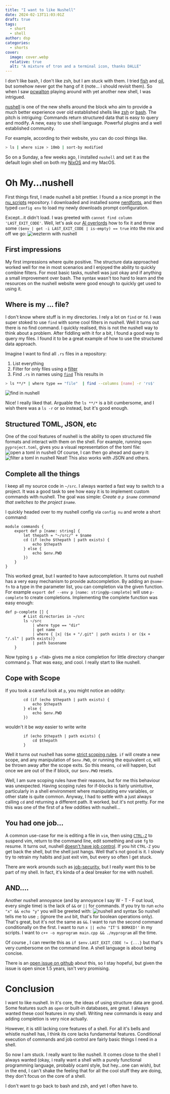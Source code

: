 ```yaml
---
title: "I want to like Nushell"
date: 2024-02-13T11:03:01Z
draft: true
tags:
  - short
  - shell
author: dsp
categories:
  - shorts
cover:
  image: cover.webp
  relative: true
  alt: "A mixture of tron and a terminal icon, thanks DALLE"
---
```

I don't like bash, I don't like zsh, but I am stuck with them. I tried [fish](https://fishshell.com/) and [oil](https://www.oilshell.org/), but somehow never got the hang of it (note... i should revisit them). So when I saw [pcwalton](https://twitter.com/pcwalton) playing around with yet another new shell, I was intrigued.

[nushell](https://nushell.sh) is one of the new shells around the block who aim to provide a much better experience over old established shells like [zsh](https://zsh.org) or [bash](https://www.gnu.org/software/bash/). The pitch is intriguing: Commands return structured data that is easy to query and modify. A new, easy to use shell language. Powerful plugins and a well established community.

For example, according to their website, you can do cool things like. 
```sh
> ls | where size > 10mb | sort-by modified
```


So on a Sunday, a few weeks ago, I installed `nushell` and set it as the default login shell on both my [NixOS](https://nixos.org) and my MacOS.

# Oh My...nushell
First things first, I made nushell a bit prettier. I found a a nice prompt in the [nu_scripts](https://github.com/nushell/nu_scripts/tree/main/modules/prompt) repository. I downloaded and installed some [nerdfonts](https://nerdfonts.com), and then typed `config env` to load my newly downloads prompt configuration.

Except...it didn't load. I was greeted with `cannot find column 'LAST_EXIT_CODE'`. Well, let's ask our [AI overlords](https://chat.openai.com) how to fix it and throw some `($env | get -i LAST_EXIT_CODE | is-empty) == true` into the mix and off we go:
![wezterm with nushell](./images/wezterm-nushell.png)
## First impressions
My first impressions where quite positive. The structure data approached worked well for me in most scenarios and I enjoyed the ability to quickly combine filters. For most basic tasks, nushell was just okay and if anything a small improvement over bash. The syntax wasn't too hard to learn and the resources on the nushell website were good enough to quickly get used to using it.
## Where is my ... file?
I don't know where stuff is in my directories. I rely a lot on `find` or `fd`. I was super stoked to use `find` with some cool filters in nushell. Well it turns out there is no find command. I quickly realised, this is not the nushell way to think about a problem. After fiddling with it for a bit, I found a good way to query my files. I found it to be a great example of how to use the structured data approach. 

Imagine I want to find all `.rs` files in a repository:
1. List everything
2. Filter for only files using a [filter](https://www.nushell.sh/commands/categories/filters.html)
3. Find `.rs` in names using [`find`](https://www.nushell.sh/commands/docs/find.htmll)
This results in
``` sh
> ls **/* | where type == "file"  | find --columns [name] -r 'rs$'
```
![find in nushell](./images/nushell-find.png)

Nice! I really liked that. Arguable the `ls **/*` is a bit cumbersome, and I wish there was a `ls -r` or so instead, but it's good enough.

## Structured TOML, JSON, etc
One of the cool features of nushell is the ability to open structured file formats and interact with them on the shell. For example, running `open pyproject.toml`, gives you a visual representation of the toml file:
![open a toml in nushell](./images/nushell-open.png)
Of course, I can then go ahead and query it:
![filter a toml in nushell](./images/nushell-toml-filter.png)
Neat! This also works with JSON and others.
## Complete all the things
I keep all my source code in `~/src`. I always wanted a fast way to switch to a project. It was a good task to see how easy it is to implement custom commands with nushell. The goal was simple: *Create a `p $name` command that switches to the project `$name`.*

I quickly headed over to my nushell config via `config nu` and wrote a short command:
```
module commands {
    export def p [name: string] {
        let thepath = "~/src/" + $name
        cd (if (echo $thepath | path exists) {
            echo $thepath
        } else {
            echo $env.PWD
        })
    }
}
```

This worked great, but I wanted to have autocompletion. It turns out nushell has a very easy mechanism to provide autocompletion. By adding an `@some-fn` to a type in the parameter list, you can completion via the given function. For example `export def --env p [name: string@p-complete]` will use `p-complete` to create completions. Implementing the complete function was easy enough:
```    
def p-complete [] {
        # List directories in ~/src
        ls ~/src
            | where type == "dir"
            | get name
            | where { |x| ($x + "/.git" | path exists ) or ($x + "/.sl" | path exists)}
            | path basename
    }
```

Now typing `$ p <TAB>` gives me a nice completion for little directory changer command `p`. That was easy, and cool. I really start to like nushell.
## Cope with Scope
If you took a careful look at `p`, you might notice an oddity: 
```
        cd (if (echo $thepath | path exists) {
            echo $thepath
        } else {
            echo $env.PWD
        })
```

wouldn't it be *way* easier to write write
```
        if (echo $thepath | path exists) {
            cd $thepath
        }
```
Well it turns out nushell has some [strict scoping rules](https://www.nushell.sh/book/environment.html#scoping). `if` will create a new scope, and any manipulation of `$env.PWD`, or running the equivalent `cd`, will be thrown away after the scope exits. So this means, `cd` will happen, but once we are out of the if block, our `$env.PWD` resets. 

Well, I am sure scoping rules have their reasons, but for me this behaviour was unexpected. Having scoping rules for if-blocks is fairly unintuitive, particularly in a shell environment where manipulating env variables, or other state is quite common. Anyway, I had to settle with a just always calling `cd` and returning a different path. It worked, but it's not pretty. For me this was one of the first of a few oddities with nushell...

## You had one job...
A common use-case for me is editing a file in `vim`, then using [`CTRL-Z`](https://neovim.io/doc/user/usr_21.html#21.1) to suspend vim, return to the command line, edit something and use `fg` to resume. It turns out, nushell [doesn't have job control](https://github.com/nushell/nushell/discussions/5948). If you hit `CTRL-Z` you get back the shell, but the shell just hangs. Well that's not good is it. I slowly try to retrain my habits and just exit vim, but every so often I get stuck. 

There are work arounds such as [job-security](https://github.com/yshui/job-security), but I really want this to be part of my shell. In fact, it's kinda of a deal breaker for me with nushell. 

## AND....
Another nushell annoyance (and by annoyance I say W - T - F out loud, every single time) is the lack of `&&` or `||` for commands. If you try to run `echo "x" && echo "y"` you will be greeted with: 
![nushell and syntax](./images/nushell-and.png)
So nushell tells me to use `;` (ignore the `and` bit, that's for boolean operations only). That's great, but it's not the same as `&&`. I want to run the second command conditionally on the first. I want to run `x || echo "IT'S BORKED!'` in my scripts. I want to `c++ -o myprogram main.cpp && ./myprogram` all the time.

Of course , I can rewrite this as `if $env.LAST_EXIT_CODE != {...}` but that's very cumbersome on the command line. A shell language is about being concise.

There is an [open issue on github](https://github.com/nushell/nushell/issues/5740) about this, so I stay hopeful, but given the issue is open since 1.5 years, isn't very promising.
# Conclusion
I want to like nushell. In it's core, the ideas of using structure data are good. Some features such as `open` or built-in databases, are great. I always wanted these cool features in my shell. Writing new commands is easy and adding completion is very nice actually.

However, it is still lacking core features of a shell. For all it's bells and whistle nushell has, I think its core lacks fundamental features. Conditional execution of commands and job control are fairly basic things I need in a shell.

So now I am stuck. I really want to like nushell. It comes close to the shell I always wanted (okay, i really want a shell with a purely functional programming language, probably ocaml style, but hey...one can wish), but in the end, I can't shake the feeling that for all the cool stuff they are doing, they don't focus on the core of a shell.

I don't want to go back to bash and zsh, and yet I often have to.
